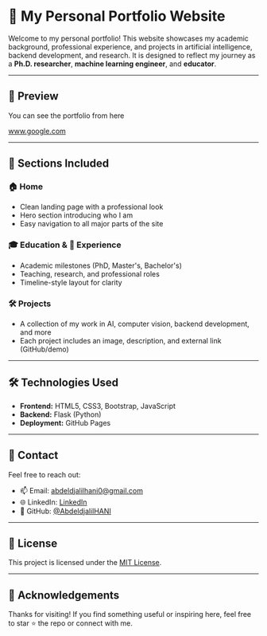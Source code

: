 # 🧠 My Personal Portfolio Website

Welcome to my personal portfolio! This website showcases my academic background, professional experience, and projects in artificial intelligence, backend development, and research. It is designed to reflect my journey as a **Ph.D. researcher**, **machine learning engineer**, and **educator**.

---

## 📸 Preview

You can see the portfolio from here

www.google.com

---

## 📂 Sections Included

### 🏠 Home
- Clean landing page with a professional look
- Hero section introducing who I am
- Easy navigation to all major parts of the site

### 🎓 Education & 💼 Experience
- Academic milestones (PhD, Master's, Bachelor's)
- Teaching, research, and professional roles
- Timeline-style layout for clarity

### 🛠️ Projects
- A collection of my work in AI, computer vision, backend development, and more
- Each project includes an image, description, and external link (GitHub/demo)

---

## 🛠️ Technologies Used

- **Frontend:** HTML5, CSS3, Bootstrap, JavaScript
- **Backend:** Flask (Python)
- **Deployment:** GitHub Pages

---

## 📧 Contact

Feel free to reach out:

- 📫 Email: abdeldjalilhani0@gmail.com
- 🌐 LinkedIn: [LinkedIn](www.linkedin.com/in/abdeldjalil-hani-b50172205)  
- 🐙 GitHub: [@AbdeldjalilHANI](https://github.com/AbdeldjalilHANI)

---

## 📌 License
This project is licensed under the [MIT License](LICENSE).

---

## 🙏 Acknowledgements

Thanks for visiting! If you find something useful or inspiring here, feel free to star ⭐ the repo or connect with me.
